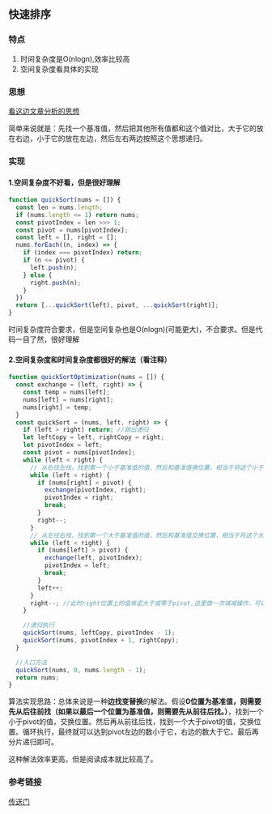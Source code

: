 ## 快速排序

### 特点
1. 时间复杂度是O(nlogn),效率比较高
2. 空间复杂度看具体的实现

### 思想
[看这边文章分析的思想](https://juejin.im/post/5d75b4d45188250c992d5919)

简单来说就是：先找一个基准值，然后把其他所有值都和这个值对比，大于它的放在右边，小于它的放在左边，然后左右两边按照这个思想递归。

### 实现
#### 1.空间复杂度不好看，但是很好理解
```js
function quickSort(nums = []) {
  const len = nums.length;
  if (nums.length <= 1) return nums;
  const pivotIndex = len >>> 1;
  const pivot = nums[pivotIndex];
  const left = [], right = [];
  nums.forEach((n, index) => {
    if (index === pivotIndex) return;
    if (n <= pivot) {
      left.push(n);
    } else {
      right.push(n);
    }
  })
  return [...quickSort(left), pivot, ...quickSort(right)];
}
```  
时间复杂度符合要求，但是空间复杂也是O(nlogn)(可能更大)，不合要求。但是代码一目了然，很好理解

#### 2.空间复杂度和时间复杂度都很好的解法（看注释）
```js
function quickSortOptimization(nums = []) {
  const exchange = (left, right) => {
    const temp = nums[left];
    nums[left] = nums[right];
    nums[right] = temp;
  }
  const quickSort = (nums, left, right) => {
    if (left > right) return; //跳出递归
    let leftCopy = left, rightCopy = right;
    let pivotIndex = left;
    const pivot = nums[pivotIndex];
    while (left < right) {
      // 从右往左找，找到第一个小于基准值的值，然后和基准值换位置，相当于将这个小于基准值的值放在基准值的左边
      while (left < right) {
        if (nums[right] < pivot) {
          exchange(pivotIndex, right);
          pivotIndex = right;
          break;
        }
        right--;
      }
      // 从左往右找，找到第一个大于基准值的值，然后和基准值交换位置，相当于将这个大于基准值的值放在基准值右边
      while (left < right) {
        if (nums[left] > pivot) {
          exchange(left, pivotIndex);
          pivotIndex = left;
          break;
        }
        left++;
      }
      right--; //此时right位置上的值肯定大于或等于pivot,这里做一次减减操作，可以优化循环的次数
    }

    //递归执行
    quickSort(nums, leftCopy, pivotIndex - 1);
    quickSort(nums, pivotIndex + 1, rightCopy);
  }

  //入口方法
  quickSort(nums, 0, nums.length - 1);
  return nums;
}
```  
算法实现思路：总体来说是一种**边找变替换**的解法。假设**0位置为基准值，则需要先从后往前找（如果以最后一个位置为基准值，则需要先从前往后找。）**，找到一个小于pivot的值，交换位置。然后再从前往后找，找到一个大于pivot的值，交换位置。循环执行，最终就可以达到pivot左边的数小于它，右边的数大于它。最后再分片递归即可。

这种解法效率更高，但是阅读成本就比较高了。

### 参考链接
[传送门](https://blog.csdn.net/xuyangxinlei/article/details/81062015)